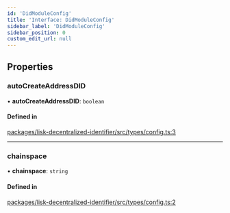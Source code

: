 ```yaml
---
id: 'DidModuleConfig'
title: 'Interface: DidModuleConfig'
sidebar_label: 'DidModuleConfig'
sidebar_position: 0
custom_edit_url: null
---
```


## Properties

### autoCreateAddressDID

• **autoCreateAddressDID**: `boolean`

#### Defined in

[packages/lisk-decentralized-identifier/src/types/config.ts:3](https://github.com/aldhosutra/lisk-did/blob/37c055c/packages/lisk-decentralized-identifier/src/types/config.ts#L3)

---

### chainspace

• **chainspace**: `string`

#### Defined in

[packages/lisk-decentralized-identifier/src/types/config.ts:2](https://github.com/aldhosutra/lisk-did/blob/37c055c/packages/lisk-decentralized-identifier/src/types/config.ts#L2)
